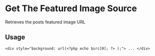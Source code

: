 # Get The Featured Image Source

Retrieves the posts featured image URL

## Usage

	<div style="background: url(<?php echo $src[0]; ?> );"> ... </div>
